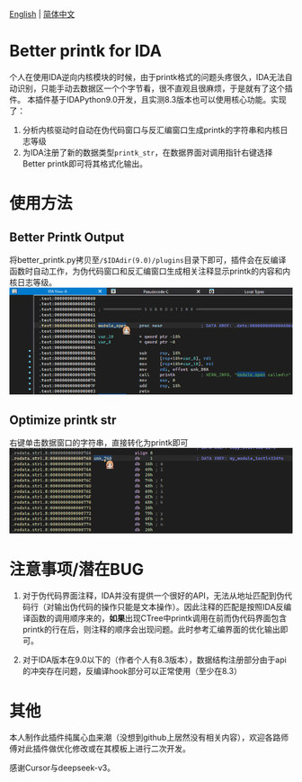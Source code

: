 [English](README.en.md) | [简体中文](README.md)

# Better printk for IDA
个人在使用IDA逆向内核模块的时候，由于printk格式的问题头疼很久，IDA无法自动识别，只能手动去数据区一个个字节看，很不直观且很麻烦，于是就有了这个插件。
本插件基于IDAPython9.0开发，且实测8.3版本也可以使用核心功能。实现了：
1. 分析内核驱动时自动在伪代码窗口与反汇编窗口生成printk的字符串和内核日志等级
2. 为IDA注册了新的数据类型`printk_str`，在数据界面对调用指针右键选择Better printk即可将其格式化输出。

# 使用方法
## Better Printk Output
将better_printk.py拷贝至`/$IDAdir(9.0)/plugins`目录下即可，插件会在反编译函数时自动工作，为伪代码窗口和反汇编窗口生成相关注释显示printk的内容和内核日志等级。
![better_printk](/assets/operation2.gif)

## Optimize printk str
右键单击数据窗口的字符串，直接转化为printk即可
![turn_data_into_printkstr](/assets/operation.gif)


# 注意事项/潜在BUG

1. 对于伪代码界面注释，IDA并没有提供一个很好的API，无法从地址匹配到伪代码行（对输出伪代码的操作只能是文本操作）。因此注释的匹配是按照IDA反编译函数的调用顺序来的，**如果**出现CTree中printk调用在前而伪代码界面包含printk的行在后，则注释的顺序会出现问题。此时参考汇编界面的优化输出即可。

2. 对于IDA版本在9.0以下的（作者个人有8.3版本），数据结构注册部分由于api的冲突存在问题，反编译hook部分可以正常使用（至少在8.3）

# 其他
本人制作此插件纯属心血来潮（没想到github上居然没有相关内容），欢迎各路师傅对此插件做优化修改或在其模板上进行二次开发。

感谢Cursor与deepseek-v3。